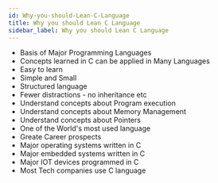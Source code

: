 ```yaml
---
id: Why-you-should-Lean-C-Language
title: Why you should Lean C Language
sidebar_label: Why you should Lean C Language
---
```


- Basis of Major Programming Languages
- Concepts learned in C can be applied in Many Languages 
- Easy to learn
- Simple and Small
- Structured language
- Fewer distractions - no inheritance etc
- Understand concepts about Program execution
- Understand concepts about Memory Management
- Understand concepts about Pointers
- One of the World's most used language
- Greate Career prospects
- Major operating systems written in C
- Major embedded systems written in C
- Major IOT devices programmed in C
- Most Tech companies use C language

